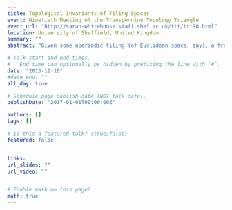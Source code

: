 ```yaml
---
title: Topological Invariants of Tiling Spaces
event: Ninetieth Meeting of the Transpennine Topology Triangle
event_url: "http://sarah-whitehouse.staff.shef.ac.uk/ttt/ttt90.html"
location: University of Sheffield, United Kingdom
summary: ""
abstract: "Given some aperiodic tiling (of Euclidean space, say), a fruitful approach to understanding its properties is to associate to it a moduli space of \"locally isomorphic\" tilings, and to then study the topology of this \"tiling space\". A common topological invariant to consider in this context is the Čech cohomology. I will describe how, using a Poincaré Duality like result, one may describe these groups in a very geometric way using cellular chains (although non-compactly supported ones) of the Euclidean space which are \"pattern equivariant\" (PE) with respect to the tiling. I will show how, with this perspective, one may give a simple method to compute these groups for hierarchical tilings. If time allows, I will also discuss the rotationally invariant PE complexes, which seem to capture extra information about the rotationally invariant tilings in the tiling space to the Čech cohomology groups. These groups can be incorporated into a spectral sequence converging to the cohomology of the tiling space of rigid motions of a tiling."

# Talk start and end times.
#   End time can optionally be hidden by prefixing the line with `#`.
date: "2013-12-16"
#date_end: ""
all_day: true

# Schedule page publish date (NOT talk date).
publishDate: "2017-01-01T00:00:00Z"

authors: []
tags: []

# Is this a featured talk? (true/false)
featured: false


links:
url_slides: ""
url_video: ""


# Enable math on this page?
math: true
---
```


